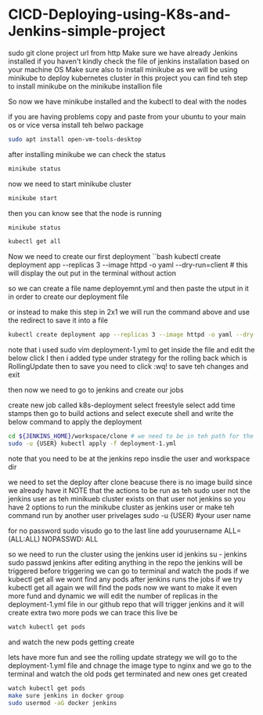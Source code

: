 # CICD-Deploying-using-K8s-and-Jenkins-simple-project

sudo git clone project url from http
Make sure we have already Jenkins installed if you haven't kindly check the file of jenkins installation based on your machine OS
Make sure also to install minikube as we will be using minikube to deploy kubernetes cluster in this project 
you can find teh step to install minikube on the minikube installion file

So now we have minikube installed and the kubectl to deal with the nodes

if you are having problems copy and paste from your ubuntu to your main os or vice versa install teh belwo package

```bash
sudo apt install open-vm-tools-desktop
```
after installing minikube we can check the status
```bash
minikube status
```
now we need to start minikube cluster
```bash
minikube start
```
then you can know see that the node is running
```bash
minikube status
```
```bash
kubectl get all
```

Now we need to create our first deployment
``bash
kubectl create deployment app --replicas 3 --image httpd -o yaml --dry-run=client # this will display the out put in the terminal without action

so we can create a file name deployemnt.yml and then paste the utput in it in order to create our deployment file

or instead to make this step in 2x1 we will run the command above and use the redirect to save it into a file 
```bash
kubectl create deployment app --replicas 3 --image httpd -o yaml --dry-run=client > deployment-1.yml
```
note that i used sudo vim deployment-1.yml to get inside the file and edit the below
click I then i added type under strategy for the rolling back which is RollingUpdate
then to save you need to click :wq! to save teh changes and exit

then now we need to go to jenkins and create our jobs 

create new job called k8s-deployment
select freestyle
select add time stamps
then go to build actions and select execute shell and write the below command to apply the deployment


```bash
cd ${JENKINS_HOME}/workspace/clone # we need to be in teh path for the deployment file in, you can use pwd for exact path
sudo -u {USER} kubectl apply -f deployment-1.yml
```
note that you need to be at the jenkins repo insdie the user and workspace dir

we need to set the deploy after clone beacuse there is no image build since we already have it 
NOTE that the actions to be run as teh sudo user not the jenkins user as teh minikueb cluster exists on that user not jenkins
so you have 2 options to run the minikube cluster as jenkins user or make teh command run by another user privelages 
sudo -u {USER} #your user name

for no password 
sudo visudo
go to the last line add
yourusername ALL=(ALL:ALL) NOPASSWD: ALL

so we need to run the cluster using the jenkins user
id jenkins
su - jenkins
sudo passwd jenkins 
after editing anything in the repo the jenkins will be triggered
before triggering we can go to terminal and watch the pods
if we 
kubectl get all
we wont find any pods 
after jenkins runs the jobs
if we try kubectl get all again
we will find the pods
now we want to make it even more fund and dynamic 
we will edit the number of replicas in the deployment-1.yml file in our github repo 
that will trigger jenkins and it will create extra two more pods 
we can trace this live be 
```bash
watch kubectl get pods
```
and watch the new pods getting create 

lets have more fun and see the rolling update strategy
we will go to the deployment-1.yml file and chnage the image type to nginx
and we go to the terminal and watch the old pods get terminated and new ones get created
```bash
watch kubectl get pods
make sure jenkins in docker group
sudo usermod -aG docker jenkins 
```
